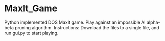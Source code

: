 # MaxIt_Game
Python implemented DOS MaxIt game. Play against an impossible AI alpha-beta pruning algorithm.
Instructions:
Download the files to a single file, and run gui.py to start playing.
